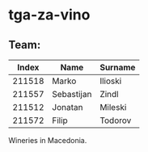 
# tga-za-vino

## Team:
| Index         | Name     | Surname    |
|--------------|-----------|------------|
|  211518      | Marko     | Ilioski	   |
| 211557       | Sebastijan| Zindl 	   |
|211512		   |Jonatan    |Mileski     |
|211572		   |	Filip	   |Todorov    |

Wineries in Macedonia. 
